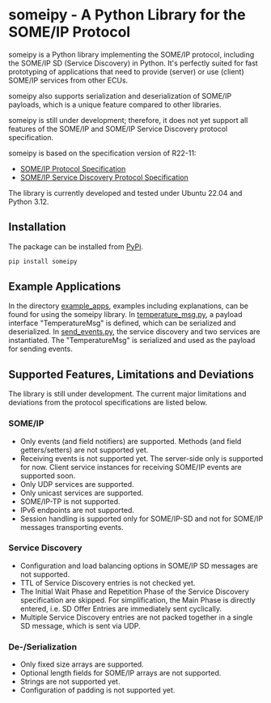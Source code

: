 # someipy - A Python Library for the SOME/IP Protocol

someipy is a Python library implementing the SOME/IP protocol, including the SOME/IP SD (Service Discovery) in Python. It's perfectly suited for fast prototyping of applications that need to provide (server) or use (client) SOME/IP services from other ECUs.

someipy also supports serialization and deserialization of SOME/IP payloads, which is a unique feature compared to other libraries.

someipy is still under development; therefore, it does not yet support all features of the SOME/IP and SOME/IP Service Discovery protocol specification.

someipy is based on the specification version of R22-11:
- [SOME/IP Protocol Specification](https://www.autosar.org/fileadmin/standards/R22-11/FO/AUTOSAR_PRS_SOMEIPProtocol.pdf)
- [SOME/IP Service Discovery Protocol Specification](https://www.autosar.org/fileadmin/standards/R22-11/FO/AUTOSAR_PRS_SOMEIPServiceDiscoveryProtocol.pdf)

The library is currently developed and tested under Ubuntu 22.04 and Python 3.12.

## Installation

The package can be installed from [PyPi](https://pypi.org/project/someipy/).

```bash
pip install someipy
```

## Example Applications

In the directory [example_apps](./example_apps/), examples including explanations, can be found for using the someipy library. In [temperature_msg.py](./example_apps/temperature_msg.py), a payload interface "TemperatureMsg" is defined, which can be serialized and deserialized. In [send_events.py](./example_apps/send_events.py), the service discovery and two services are instantiated. The "TemperatureMsg" is serialized and used as the payload for sending events.

## Supported Features, Limitations and Deviations

The library is still under development. The current major limitations and deviations from the protocol specifications are listed below.

### SOME/IP

- Only events (and field notifiers) are supported. Methods (and field getters/setters) are not supported yet.
- Receiving events is not supported yet. The server-side only is supported for now. Client service instances for receiving SOME/IP events are supported soon.
- Only UDP services are supported.
- Only unicast services are supported.
- SOME/IP-TP is not supported.
- IPv6 endpoints are not supported.
- Session handling is supported only for SOME/IP-SD and not for SOME/IP messages transporting events.

### Service Discovery

- Configuration and load balancing options in SOME/IP SD messages are not supported.
- TTL of Service Discovery entries is not checked yet.
- The Initial Wait Phase and Repetition Phase of the Service Discovery specification are skipped. For simplification, the Main Phase is directly entered, i.e. SD Offer Entries are immediately sent cyclically.
- Multiple Service Discovery entries are not packed together in a single SD message, which is sent via UDP.

### De-/Serialization

- Only fixed size arrays are supported.
- Optional length fields for SOME/IP arrays are not supported.
- Strings are not supported yet.
- Configuration of padding is not supported yet.
